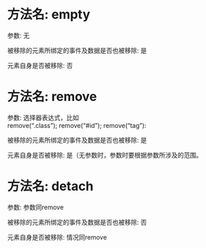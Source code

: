 # 方法名: empty

参数: 无   

被移除的元素所绑定的事件及数据是否也被移除:    是 

元素自身是否被移除: 否
                                                                 
# 方法名: remove  

参数:   选择器表达式，比如                                               
        remove(“.class”);
        remove(“#id”);
        remove(“tag”):
        
被移除的元素所绑定的事件及数据是否也被移除: 是  

元素自身是否被移除: 是（无参数时，参数时要根据参数所涉及的范围。

# 方法名: detach

参数: 参数同remove 

被移除的元素所绑定的事件及数据是否也被移除: 否 

元素自身是否被移除: 情况同remove
